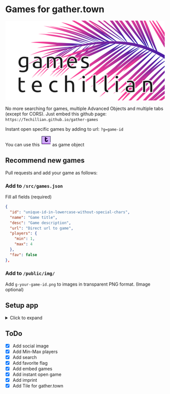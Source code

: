 # Games for gather.town
![Social image](./.github/social.png)

No more searching for games, multiple Advanced Objects and multiple tabs (except for CORS).
Just embed this github page: `https://Techillian.github.io/gather-games`

Instant open specific games by adding to url: `?g=game-id`

You can use this ![tile.png](./tile.png) as game object

## Recommend new games

Pull requests and add your game as follows:

### Add to `/src/games.json`

Fill all fields (required)

```JSON
{
  "id": "unique-id-in-lowercase-without-special-chars",
  "name": "Game title",
  "desc": "Game description",
  "url": "Direct url to game",
  "players": {
    "min": 1,
    "max": 4
  },
  "fav": false
},
```

### Add to `/public/img/`

Add `g-your-game-id.png` to images in transparent PNG format. (Image optional)

## Setup app

<details>
  <summary>Click to expand</summary>
  
  ### Get started

  Install the dependencies...

  ```bash
  cd gather-games
  npm install
  ```

  ...then start [Rollup](https://rollupjs.org):

  ```bash
  npm run dev
   ```

  Navigate to [localhost:5000](http://localhost:5000). You should see your app running. Edit a component file in `src`, save it, and reload the page to see your changes.

  By default, the server will only respond to requests from localhost. To allow connections from other computers, edit the `sirv` commands in package.json to include the option `--host 0.0.0.0`.

  If you're using [Visual Studio Code](https://code.visualstudio.com/) we recommend installing the official extension [Svelte for VS Code](https://marketplace.visualstudio.com/items?itemName=svelte.svelte-vscode). If you are using other editors you may need to install a plugin in order to get syntax highlighting and intellisense.

  ### Building and running in production mode

  To create an optimized version of the app:

  ```bash
  npm run build
  ```

  You can run the newly built app with `npm run start`. This uses [sirv](https://github.com/lukeed/sirv), which is included in your package.json's `dependencies` so that the app will work when you deploy to platforms like [Heroku](https://heroku.com).

  ### Deploying to the web

  #### With [Vercel](https://vercel.com)

  Install `vercel` if you haven't already:

  ```bash
  npm install -g vercel
  ```

  Then, from within your project folder:

  ```bash
  cd public
  vercel deploy --name my-project
  ```

  #### With [surge](https://surge.sh/)

  Install `surge` if you haven't already:

  ```bash
  npm install -g surge
  ```

  Then, from within your project folder:

  ```bash
  npm run build
  surge public my-project.surge.sh
  ```

</details>

## ToDo

- [x] Add social image
- [x] Add Min-Max players
- [x] Add search
- [x] Add favorite flag
- [x] Add embed games
- [x] Add instant open game
- [x] Add imprint
- [x] Add Tile for gather.town
